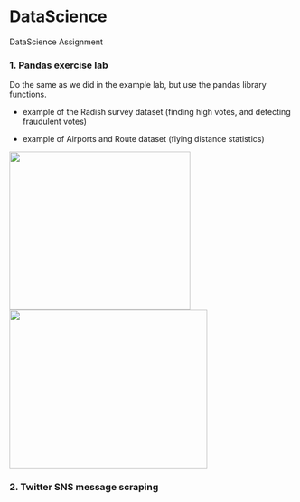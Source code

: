 # DataScience
DataScience Assignment

### 1. Pandas exercise lab

Do the same as we did in the example lab, but use the pandas library functions.

- example of the Radish survey dataset (finding high votes, and detecting fraudulent votes)

- example of Airports and Route dataset (flying distance statistics)

<img src="https://github.com/leejicb/DataScience/assets/76909269/2fe351dc-abbf-494f-8aa5-a5f754404645" width="320" height="280">
<img src="https://github.com/leejicb/DataScience/assets/76909269/4a68c5ee-0046-4133-934b-77419b2931e4" width="350" height="280">

### 2. Twitter SNS message scraping